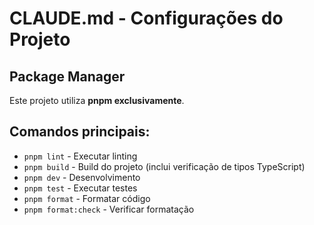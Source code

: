 # CLAUDE.md - Configurações do Projeto

## Package Manager
Este projeto utiliza **pnpm exclusivamente**.

## Comandos principais:
- `pnpm lint` - Executar linting
- `pnpm build` - Build do projeto (inclui verificação de tipos TypeScript)
- `pnpm dev` - Desenvolvimento
- `pnpm test` - Executar testes
- `pnpm format` - Formatar código
- `pnpm format:check` - Verificar formatação